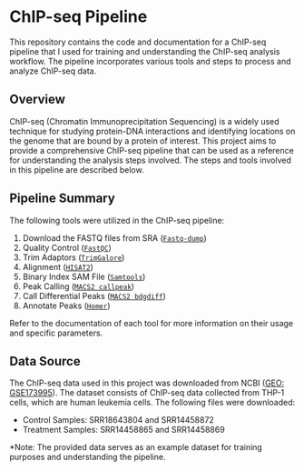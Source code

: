 # ChIP-seq Pipeline 
This repository contains the code and documentation for a ChIP-seq pipeline that I used for training and understanding the ChIP-seq analysis workflow. The pipeline incorporates various tools and steps to process and analyze ChIP-seq data.

## Overview
ChIP-seq (Chromatin Immunoprecipitation Sequencing) is a widely used  technique for studying protein-DNA interactions and identifying locations on the genome that are bound by a protein of interest. This project aims to provide a comprehensive ChIP-seq pipeline that can be used as a reference for understanding the analysis steps involved. The steps and tools involved in this pipeline are described below.

## Pipeline Summary
The following tools were utilized in the ChIP-seq pipeline:
1.  Download the FASTQ files from SRA ([`Fastq-dump`](https://rnnh.github.io/bioinfo-notebook/docs/fastq-dump.html))
2.  Quality Control ([`FastQC`](https://www.bioinformatics.babraham.ac.uk/projects/fastqc/))
3.  Trim Adaptors ([`TrimGalore`](https://github.com/FelixKrueger/TrimGalore/blob/master/Docs/Trim_Galore_User_Guide.md))
4.  Alignment ([`HISAT2`](http://daehwankimlab.github.io/hisat2/manual/))
5.  Binary Index SAM File ([`Samtools`](http://quinlanlab.org/tutorials/samtools/samtools.html))
6.  Peak Calling ([`MACS2 callpeak`](https://hbctraining.github.io/Intro-to-ChIPseq/lessons/05_peak_calling_macs.html))
7.  Call Differential Peaks ([`MACS2 bdgdiff`](https://hbctraining.github.io/Intro-to-ChIPseq/lessons/05_peak_calling_macs.html))
8.  Annotate Peaks ([`Homer`](http://homer.ucsd.edu/homer/ngs/annotation.html))

Refer to the documentation of each tool for more information on their usage and specific parameters.

## Data Source
The ChIP-seq data used in this project was downloaded from NCBI ([GEO: GSE173995](https://www.ncbi.nlm.nih.gov/geo/query/acc.cgi?acc=GSE173995)). The dataset consists of ChIP-seq data collected from THP-1 cells, which are human leukemia cells. The following files were downloaded:
- Control Samples: SRR18643804 and SRR14458872
- Treatment Samples: SRR14458865 and SRR14458869

*Note: The provided data serves as an example dataset for training purposes and understanding the pipeline.


